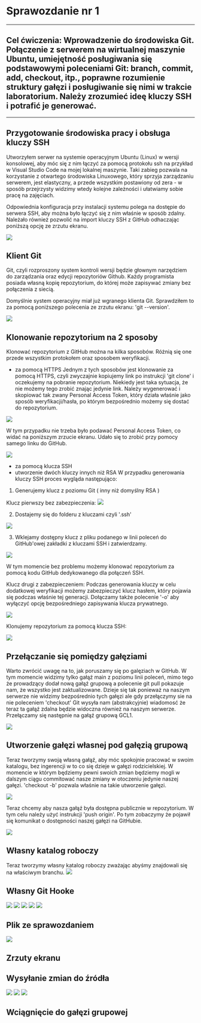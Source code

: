 # Sprawozdanie nr 1
---
## Cel ćwiczenia: Wprowadzenie do środowiska Git. Połączenie z serwerem na wirtualnej maszynie Ubuntu, umiejętność posługiwania się podstawowymi poleceniami Git: branch, commit, add, checkout, itp., poprawne rozumienie struktury gałęzi i posługiwanie się nimi w trakcie laboratorium. Należy zrozumieć ideę kluczy SSH i potrafić je generować.
---

## Przygotowanie środowiska pracy i obsługa kluczy SSH
Utworzyłem serwer na systemie operacyjnym Ubuntu (Linux) w wersji konsolowej, aby móc się z nim łączyć za pomocą protokołu ssh na przykład w Visual Studio Code na mojej lokalnej maszynie. Taki zabieg pozwala na korzystanie z otwartego środowiska Linuxowego, który sprzyja zarządzaniu serwerem, jest elastyczny, a przede wszystkim postawiony od zera - w sposób przejrzysty widzimy wtedy kolejne zależności i ułatwiamy sobie pracę na zajęciach. 

Odpowiednia konfiguracja przy instalacji systemu polega na dostępie do serwera SSH, aby można było łączyć się z nim właśnie w sposób zdalny. 
Należało również pozwolić na import kluczy SSH z GitHub odhaczając poniższą opcję ze zrzutu ekranu.

![](zrzuty_ekranu/ssh_server.png)

## Klient Git
Git, czyli rozproszony system kontroli wersji będzie głownym narzędziem do zarządzania oraz edycji repozytoriów Github. Każdy programista posiada własną kopię repozytorium, do której może zapisywać zmiany bez połączenia z siecią.

Domyślnie system operacyjny miał już wgranego klienta Git. Sprawdziłem to za pomocą poniższego polecenia ze zrzutu ekranu: 'git --version'.

![](zrzuty_ekranu/git1.png)

## Klonowanie repozytorium na 2 sposoby
Klonować repozytorium z GitHub można na kilka sposobów. Różnią się one przede wszystkim protokołem oraz sposobem weryfikacji.

  - za pomocą HTTPS
Jednym z tych sposobów jest klonowanie za pomocą HTTPS, czyli zwyczajnie kopiujemy link po instrukcji 'git clone' i oczekujemy na pobranie repozytorium. Niekiedy jest taka sytuacja, że nie możemy tego zrobić znając jedynie link. Należy wygenerować i skopiować tak zwany Personal Access Token, który działa właśnie jako sposób weryfikacji/hasła, po którym bezpośrednio możemy się dostać do repozytorium. 

![](zrzuty_ekranu/pat_1.png)

W tym przypadku nie trzeba było podawać Personal Access Token, co widać na poniższym zrzucie ekranu. Udało się to zrobić przy pomocy samego linku do GitHub.

![](zrzuty_ekranu/clone_https.png)

  - za pomocą klucza SSH
  - utworzenie dwóch kluczy innych niż RSA
W przypadku generowania kluczy SSH proces wygląda następująco:

1. Generujemy klucz z poziomu Git ( inny niż domyślny RSA ) 

Klucz pierwszy bez zabezpieczenia:
![](zrzuty_ekranu/keygen1.png)

2. Dostajemy się do folderu z kluczami czyli '.ssh'

![](zrzuty_ekranu/keys_dir1.png)

3. Wklejamy dostępny klucz z pliku podanego w linii poleceń do GitHub'owej zakładki z kluczami SSH i zatwierdzamy.

![](zrzuty_ekranu/obsługa_kluczy.png)

W tym momencie bez problemu możemy klonować repozytorium za pomocą kodu GitHub dedykowanego dla połączeń SSH.

Klucz drugi z zabezpieczeniem:
Podczas generowania kluczy w celu dodatkowej weryfikacji możemy zabezpieczyć klucz hasłem, który pojawia się podczas właśnie tej generacji. Dołączamy także polecenie '-o'  aby wyłączyć opcję bezpośredniego zapisywania klucza prywatnego.

![](zrzuty_ekranu/keygen_2.png)

Klonujemy repozytorium za pomocą klucza SSH:

![](zrzuty_ekranu/clone_ssh1.png)

## Przełączanie się pomiędzy gałęziami
Warto zwrócić uwagę na to, jak poruszamy się po galęziach w GitHub. W tym momencie widzimy tylko gałąź main z poziomu linii poleceń, mimo tego że prowadzący dodał nową gałąź grupową a polecenie git pull pokazuje nam, że wszystko jest zaktualizowane. Dzieje się tak ponieważ na naszym serwerze nie widzimy bezpośrednio tych gałęzi ale gdy przełączymy sie na nie poleceniem 'checkout' Git wysyła nam (abstrakcyjnie) wiadomosć że teraz ta gałąź zdalna będzie widoczna również na naszym serwerze. 
Przełączamy się następnie na gałąź grupową GCL1.

![](zrzuty_ekranu/change_to_groupbranch.png)

## Utworzenie gałęzi własnej pod gałęzią grupową 
Teraz tworzymy swoją własną gałąź, aby móc spokojnie pracować w swoim katalogu, bez ingerencji w to co się dzieje w gałęzi rodzicielskiej. W momencie w którym będziemy pewni swoich zmian będziemy mogli w dalszym ciągu commitować nasze zmiany w otoczeniu jedynie naszej gałęzi. 'checkout -b' pozwala właśnie na takie utworzenie gałęzi. 

![](zrzuty_ekranu/new_branch1.png)

Teraz chcemy aby nasza gałąź była dostępna publicznie w repozytorium. W tym celu należy użyć instrukcji 'push origin'. Po tym zobaczymy że pojawił się komunikat o dostępności naszej gałęzi na GitHubie.

![](zrzuty_ekranu/push_newbranch1.png)

## Własny katalog roboczy
Teraz tworzymy własny katalog roboczy zważając abyśmy znajdowali się na właściwym branchu. 
![](zrzuty_ekranu/.git_dirs.png)
## Własny Git Hooke

![](zrzuty_ekranu/commit_msg1.png)
![](zrzuty_ekranu/precommit_zle.png)
![](zrzuty_ekranu/exec_file.png)
![](zrzuty_ekranu/chmod_cp_commit_correct.png)
![](zrzuty_ekranu/commit_bez_inicjalow.png)
## Plik ze sprawozdaniem
![](zrzuty_ekranu/dir_sprawozdanie.png)
## Zrzuty ekranu
## Wysyłanie zmian do źródła
![](zrzuty_ekranu/blad_email.png)
![](zrzuty_ekranu/email.png)
![](zrzuty_ekranu/commit_po_email.png)
## Wciągnięcie do gałęzi grupowej
